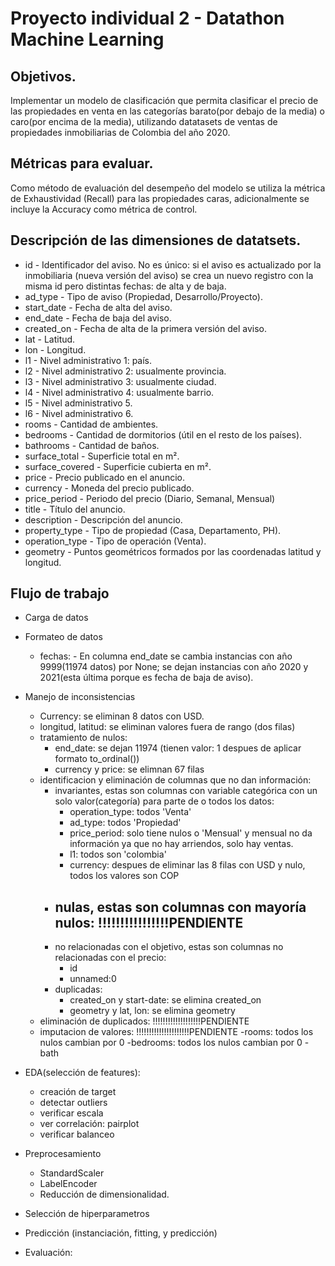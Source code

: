 # Proyecto individual 2 - Datathon Machine Learning

## Objetivos.

Implementar un modelo de clasificación que permita clasificar el precio de las propiedades en venta en las categorías barato(por debajo de la media) o caro(por encima de la media), utilizando datatasets de ventas de propiedades inmobiliarias de Colombia del año 2020.

## Métricas para evaluar.

Como método de evaluación del desempeño del modelo se utiliza la métrica de Exhaustividad (Recall) para las propiedades caras, adicionalmente se incluye la Accuracy como métrica de control.

## Descripción de las dimensiones de datatsets.

- id - Identificador del aviso. No es único: si el aviso es actualizado por la inmobiliaria (nueva versión del aviso) se crea un nuevo registro con la misma id pero distintas fechas: de alta y de baja.
- ad_type - Tipo de aviso (Propiedad, Desarrollo/Proyecto).
- start_date - Fecha de alta del aviso.
- end_date - Fecha de baja del aviso.
- created_on - Fecha de alta de la primera versión del aviso.
- lat - Latitud.
- lon - Longitud.
- l1 - Nivel administrativo 1: país.
- l2 - Nivel administrativo 2: usualmente provincia.
- l3 - Nivel administrativo 3: usualmente ciudad.
- l4 - Nivel administrativo 4: usualmente barrio.
- l5 - Nivel administrativo 5.
- l6 - Nivel administrativo 6.
- rooms - Cantidad de ambientes.
- bedrooms - Cantidad de dormitorios (útil en el resto de los países).
- bathrooms - Cantidad de baños.
- surface_total - Superficie total en m².
- surface_covered - Superficie cubierta en m².
- price - Precio publicado en el anuncio.
- currency - Moneda del precio publicado.
- price_period - Periodo del precio (Diario, Semanal, Mensual)
- title - Título del anuncio.
- description - Descripción del anuncio.
- property_type - Tipo de propiedad (Casa, Departamento, PH).
- operation_type - Tipo de operación (Venta).
- geometry - Puntos geométricos formados por las coordenadas latitud y longitud.

## Flujo de trabajo

- Carga de datos
- Formateo de datos

    - fechas: 
            - En columna end_date se cambia instancias con año 9999(11974 datos) por None; se dejan instancias con año 2020 y 2021(esta última porque es fecha de baja de aviso).
            
- Manejo de inconsistencias

    - Currency: se eliminan 8 datos con USD.
    - longitud, latitud: se eliminan valores fuera de rango (dos filas)
    - tratamiento de nulos:
        - end_date: se dejan 11974 (tienen valor: 1 despues de aplicar formato to_ordinal())
        - currency y price: se elimnan 67 filas
    - identificacion y eliminación de columnas que no dan información:
        - invariantes, estas son columnas con variable categórica con un solo valor(categoría) para parte de o todos los datos:
            - operation_type: todos 'Venta'
            - ad_type: todos 'Propiedad'
            - price_period: solo tiene nulos o 'Mensual' y mensual no da información ya que no hay   arriendos, solo hay ventas.
            - l1: todos son 'colombia'
            - currency: despues de eliminar las 8 filas con USD y nulo, todos los valores son COP
        - nulas, estas son columnas con mayoría nulos: !!!!!!!!!!!!!!!!PENDIENTE
            - 
        - no relacionadas con el objetivo, estas son columnas no relacionadas con el precio: 
            - id
            - unnamed:0
        - duplicadas: 
            - created_on y start-date: se elimina created_on
            - geometry y lat, lon: se elimina geometry
    - eliminación de duplicados: !!!!!!!!!!!!!!!!!!!PENDIENTE
    - imputacion de valores: !!!!!!!!!!!!!!!!!!!!!PENDIENTE
            -rooms: todos los nulos cambian por 0
            -bedrooms: todos los nulos cambian por 0
            -bath

- EDA(selección de features):
    - creación de target
    - detectar outliers
    - verificar escala
    - ver correlación: pairplot
    - verificar balanceo

- Preprocesamiento
    - StandardScaler
    - LabelEncoder
    - Reducción de dimensionalidad.

- Selección de hiperparametros
- Predicción (instanciación, fitting, y predicción)
- Evaluación: 




